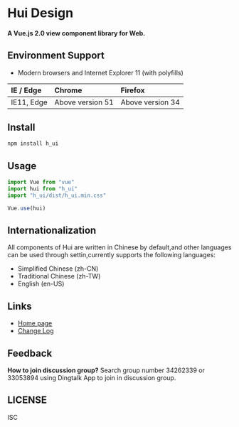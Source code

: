 <h1>Hui Design</h1>
<h4>A Vue.js 2.0 view component library for Web.</h4>

## Environment Support

- Modern browsers and Internet Explorer 11 (with polyfills)

| IE / Edge | Chrome | Firefox |
| :- | :- | :- |
| IE11, Edge | Above version 51 | Above version 34 |

## Install

```bash
npm install h_ui
```

## Usage

```js
import Vue from "vue"
import hui from "h_ui"
import "h_ui/dist/h_ui.min.css"

Vue.use(hui)
```

## Internationalization

All components of Hui are written in Chinese by default,and other languages can be used through settin,currently supports the following languages:
- Simplified Chinese (zh-CN)
- Traditional Chinese (zh-TW)
- English (en-US)

## Links

- [Home page](http://hui.hundsun.com/)
- [Change Log](http://hui.hundsun.com/component-update/)

## Feedback

**How to join discussion group?**
Search group number 34262339 or 33053894 using Dingtalk App to join in discussion group.

## LICENSE

ISC
